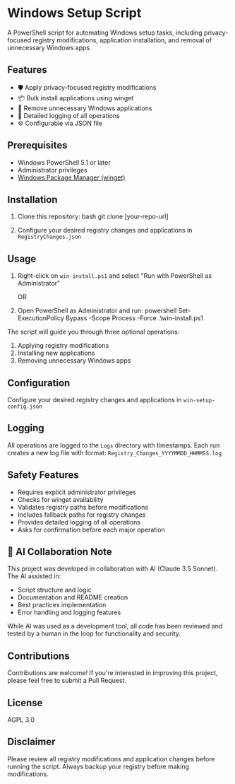# Windows Setup Script

A PowerShell script for automating Windows setup tasks, including privacy-focused registry modifications, application installation, and removal of unnecessary Windows apps.

## Features

- 🛡️ Apply privacy-focused registry modifications
- 📦 Bulk install applications using winget
- 🧹 Remove unnecessary Windows applications
- 📝 Detailed logging of all operations
- ⚙️ Configurable via JSON file

## Prerequisites

- Windows PowerShell 5.1 or later
- Administrator privileges
- [Windows Package Manager (winget)](https://docs.microsoft.com/en-us/windows/package-manager/winget/)

## Installation

1. Clone this repository:
bash
git clone [your-repo-url]

3. Configure your desired registry changes and applications in `RegistryChanges.json`

## Usage

1. Right-click on `win-install.ps1` and select "Run with PowerShell as Administrator"
   
   OR

2. Open PowerShell as Administrator and run:
powershell
Set-ExecutionPolicy Bypass -Scope Process -Force
.\win-install.ps1

The script will guide you through three optional operations:
1. Applying registry modifications
2. Installing new applications
3. Removing unnecessary Windows apps

## Configuration

Configure your desired registry changes and applications in `win-setup-config.json`

## Logging

All operations are logged to the `Logs` directory with timestamps. Each run creates a new log file with format: `Registry_Changes_YYYYMMDD_HHMMSS.log`

## Safety Features

- Requires explicit administrator privileges
- Checks for winget availability
- Validates registry paths before modifications
- Includes fallback paths for registry changes
- Provides detailed logging of all operations
- Asks for confirmation before each major operation

## 🤖 AI Collaboration Note

This project was developed in collaboration with AI (Claude 3.5 Sonnet). The AI assisted in:
- Script structure and logic
- Documentation and README creation
- Best practices implementation
- Error handling and logging features

While AI was used as a development tool, all code has been reviewed and tested by a human in the loop for functionality and security. 

## Contributions

Contributions are welcome! If you're interested in improving this project, please feel free to submit a Pull Request.

## License

AGPL 3.0

## Disclaimer

Please review all registry modifications and application changes before running the script. Always backup your registry before making modifications.
